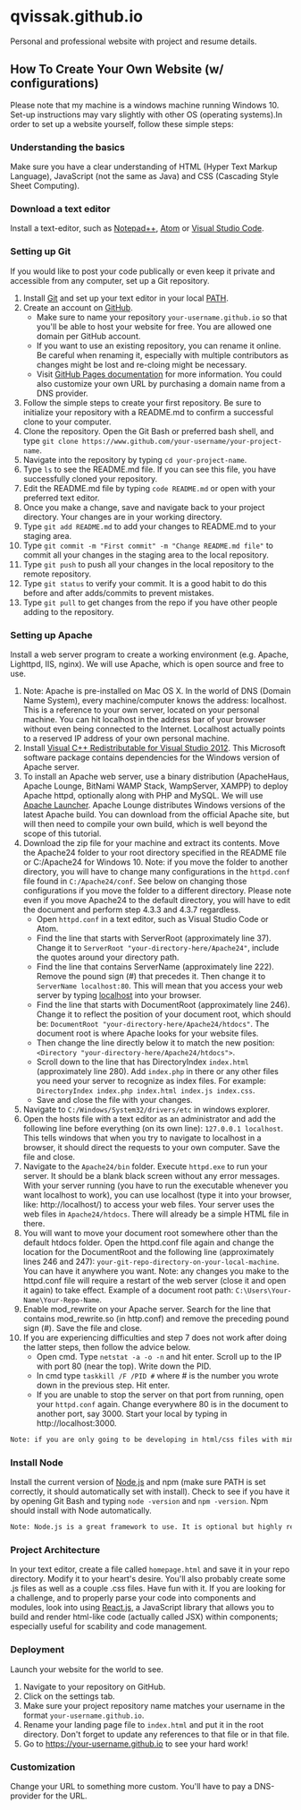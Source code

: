 # qvissak.github.io
Personal and professional website with project and resume details.

## How To Create Your Own Website (w/ configurations)
Please note that my machine is a windows machine running Windows 10. Set-up instructions may vary slightly with other OS (operating systems).In order to set up a website yourself, follow these simple steps:

### Understanding the basics
Make sure you have a clear understanding of HTML (Hyper Text Markup Language), JavaScript (not the same as Java) and CSS (Cascading Style Sheet Computing).

### Download a text editor
Install a text-editor, such as [Notepad++](https://notepad-plus-plus.org/download/), [Atom](https://atom.io/) or [Visual Studio Code](https://www.visualstudio.com/downloads/).

### Setting up Git
If you would like to post your code publically or even keep it private and accessible from any computer, set up a Git repository.
  1. Install [Git](https://git-scm.com/book/en/v2/Getting-Started-Installing-Git) and set up your text editor in your local [PATH](https://en.wikipedia.org/wiki/PATH_(variable)/).
  2. Create an account on [GitHub](https://github.com).
      - Make sure to name your repository `your-username.github.io` so that you'll be able to host your website for free. You are allowed one domain per GitHub account.
      - If you want to use an existing repository, you can rename it online. Be careful when renaming it, especially with multiple contributors as changes might be lost and re-cloing might be necessary.
      - Visit [GitHub Pages documentation](https://pages.github.com) for more information. You could also customize your own URL by purchasing a domain name from a DNS provider.
  3. Follow the simple steps to create your first repository. Be sure to initialize your repository with a README.md to confirm a successful clone to your computer.
  4. Clone the repository. Open the Git Bash or preferred bash shell, and type `git clone https://www.github.com/your-username/your-project-name`.
  5. Navigate into the repository by typing `cd your-project-name`.
  6. Type `ls` to see the README.md file. If you can see this file, you have successfully cloned your repository.
  7. Edit the README.md file by typing `code README.md` or open with your preferred text editor.
  8. Once you make a change, save and navigate back to your project directory. Your changes are in your working directory.
  9. Type `git add README.md` to add your changes to README.md to your staging area.
  10. Type `git commit -m "First commit" -m "Change README.md file"` to commit all your changes in the staging area to the local repository.
  11. Type `git push` to push all your changes in the local repository to the remote repository.
  12. Type `git status` to verify your commit. It is a good habit to do this before and after adds/commits to prevent mistakes.
  13. Type `git pull` to get changes from the repo if you have other people adding to the repository.

### Setting up Apache
Install a web server program to create a working environment (e.g. Apache, Lighttpd, IIS, nginx). We will use Apache, which is open source and free to use.
  1. Note: Apache is pre-installed on Mac OS X. In the world of DNS (Domain Name System), every machine/computer knows the address: localhost. This is a reference to your own server, located on your personal machine. You can hit localhost in the address bar of your browser without even being connected to the Internet. Localhost actually points to a reserved IP address of your own personal machine.
  2. Install [Visual C++ Redistributable for Visual Studio 2012](https://www.microsoft.com/EN-US/DOWNLOAD/DETAILS.ASPX?ID=30679). This Microsoft software package contains dependencies for the Windows version of Apache server.
  3. To install an Apache web server, use a binary distribution (ApacheHaus, Apache Lounge, BitNami WAMP Stack, WampServer, XAMPP) to deploy Apache httpd, optionally along with PHP and MySQL. We will use [Apache Launcher](https://www.apachelounge.com/download/). Apache Lounge distributes Windows versions of the latest Apache build. You can download from the official Apache site, but will then need to compile your own build, which is well beyond the scope of this tutorial.
  4. Download the zip file for your machine and extract its contents. Move the Apache24 folder to your root directory specified in the README file or C:/Apache24 for Windows 10. Note: if you move the folder to another directory, you will have to change many configurations in the `httpd.conf` file found in `C:/Apache24/conf`. See below on changing those configurations if you move the folder to a different directory. Please note even if you move Apache24 to the default directory, you will have to edit the document and perform step 4.3.3 and 4.3.7 regardless.
      - Open `httpd.conf` in a text editor, such as Visual Studio Code or Atom.
      - Find the line that starts with ServerRoot (approximately line 37). Change it to `ServerRoot "your-directory-here/Apache24"`, include the quotes around your directory path.
      - Find the line that contains ServerName (approximately line 222). Remove the pound sign (#) that precedes it. Then change it to `ServerName localhost:80`. This will mean that you access your web server by typing [localhost](http://localhost/) into your browser.
      - Find the line that starts with DocumentRoot (approximately line 246). Change it to reflect the position of your document root, which should be: `DocumentRoot "your-directory-here/Apache24/htdocs"`. The document root is where Apache looks for your website files.
      - Then change the line directly below it to match the new position: `<Directory "your-directory-here/Apache24/htdocs">`.
      - Scroll down to the line that has DirectoryIndex `index.html` (approximately line 280). Add `index.php` in there or any other files you need your server to recognize as index files. For example: `DirectoryIndex index.php index.html index.js index.css`.
      - Save and close the file with your changes.
  5. Navigate to `C:/Windows/System32/drivers/etc` in windows explorer.
  6. Open the hosts file with a text editor as an administrator and add the following line before everything (on its own line): `127.0.0.1 localhost`. This tells windows that when you try to navigate to localhost in a browser, it should direct the requests to your own computer. Save the file and close.
  7. Navigate to the `Apache24/bin` folder. Execute `httpd.exe` to run your server. It should be a blank black screen without any error messages. With your server running (you have to run the executable whenever you want localhost to work), you can use localhost (type it into your browser, like: http://localhost/) to access your web files. Your server uses the web files in `Apache24/htdocs`. There will already be a simple HTML file in there.
  8. You will want to move your document root somewhere other than the default htdocs folder. Open the httpd.conf file again and change the location for the DocumentRoot and the following line (approximately lines 246 and 247): `your-git-repo-directory-on-your-local-machine`. You can have it anywhere you want. Note: any changes you make to the httpd.conf file will require a restart of the web server (close it and open it again) to take effect. Example of a document root path: `C:\Users\Your-Name\Your-Repo-Name`.
  9. Enable mod_rewrite on your Apache server. Search for the line that contains mod_rewrite.so (in http.conf) and remove the preceding pound sign (#). Save the file and close.
  10. If you are experiencing difficulties and step 7 does not work after doing the latter steps, then follow the advice below.
      - Open cmd. Type `netstat -a -o -n` and hit enter. Scroll up to the IP with port 80 (near the top). Write down the PID.
      - In cmd type `taskkill /F /PID #` where # is the number you wrote down in the previous step. Hit enter.
      - If you are unable to stop the server on that port from running, open your `httpd.conf` again. Change everywhere 80 is in the document to another port, say 3000. Start your local by typing in http://localhost:3000.

```sh
Note: if you are only going to be developing in html/css files with minor JavaScript, you can type the file path into your browser where your files are saved to render the page. Using a server regardless, however is excellent practice and a necessary tool when using a complex framework to sculpt your project.
```

### Install Node
Install the current version of [Node.js](https://nodejs.org/en/) and npm (make sure PATH is set correctly, it should automatically set with install). Check to see if you have it by opening Git Bash and typing `node -version` and `npm -version`. Npm should install with Node automatically.

```sh
Note: Node.js is a great framework to use. It is optional but highly recommended for any website with JavaScript.
```

### Project Architecture
In your text editor, create a file called `homepage.html` and save it in your repo directory. Modify it to your heart's desire. You'll also probably create some .js files as well as a couple .css files. Have fun with it. If you are looking for a challenge, and to properly parse your code into components and modules, look into using [React.js](https://reactjs.org), a JavaScript library that allows you to build and render html-like code (actually called JSX) within components; especially useful for scability and code management.

### Deployment
Launch your website for the world to see.
  1. Navigate to your repository on GitHub.
  2. Click on the settings tab.
  3. Make sure your project repository name matches your username in the format `your-username.github.io`.
  4. Rename your landing page file to `index.html` and put it in the root directory. Don't forget to update any references to that file or in that file.
  5. Go to https://your-username.github.io to see your hard work!

### Customization
Change your URL to something more custom. You'll have to pay a DNS-provider for the URL.
